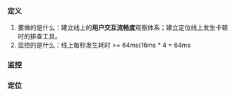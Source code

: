 ### 定义
1. 要做的是什么：建立线上的**用户交互流畅度**观察体系；建立定位线上发生卡顿时的排查工具。
2. 监控的是什么：线上每秒发生耗时 >= 64ms(16ms * 4 = 64ms  
### 监控
### 定位
